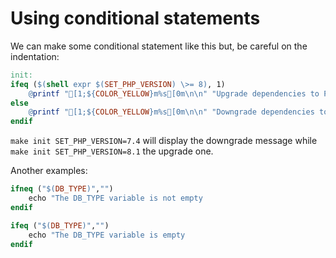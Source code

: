# Using conditional statements

We can make some conditional statement like this but, be careful on the indentation:

```makefile
init:
ifeq ($(shell expr $(SET_PHP_VERSION) \>= 8), 1)
	@printf "[1;${COLOR_YELLOW}m%s[0m\n\n" "Upgrade dependencies to PHP 8"
else
	@printf "[1;${COLOR_YELLOW}m%s[0m\n\n" "Downgrade dependencies to PHP 7"
endif
```

`make init SET_PHP_VERSION=7.4` will display the downgrade message while `make init SET_PHP_VERSION=8.1` the upgrade one.

Another examples:

```makefile
ifneq ("$(DB_TYPE)","")
	echo "The DB_TYPE variable is not empty
endif

ifeq ("$(DB_TYPE)","")
	echo "The DB_TYPE variable is empty
endif
```
